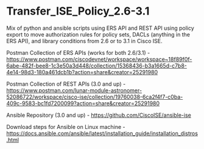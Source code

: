 # Transfer_ISE_Policy_2.6-3.1
Mix of python and ansible scripts using ERS API and REST API using policy export to move authorization rules for policy sets, DACLs (anything in the ERS API), and library conditions from 2.6 or to 3.1 in Cisco ISE.


Postman Collection of ERS APIs (works for both 2.6/3.1) - https://www.postman.com/ciscodevnet/workspace/workspace~18f89f0f-6abe-482f-bee8-1c3e50a3d448/collection/15368436-b3a1665d-c7b8-4e14-98d3-180a461dcb1b?action=share&creator=25291980

Postman Collection of REST APIs (3.0 and up) - https://www.postman.com/lunar-module-astronomer-52086722/workspace/cisco-ise/collection/19760038-6ca2f4f7-c0ba-409c-9583-bc1fd7200099?action=share&creator=25291980

Ansible Repository (3.0 and up) - https://github.com/CiscoISE/ansible-ise

Download steps for Ansible on Linux machine - https://docs.ansible.com/ansible/latest/installation_guide/installation_distros.html
